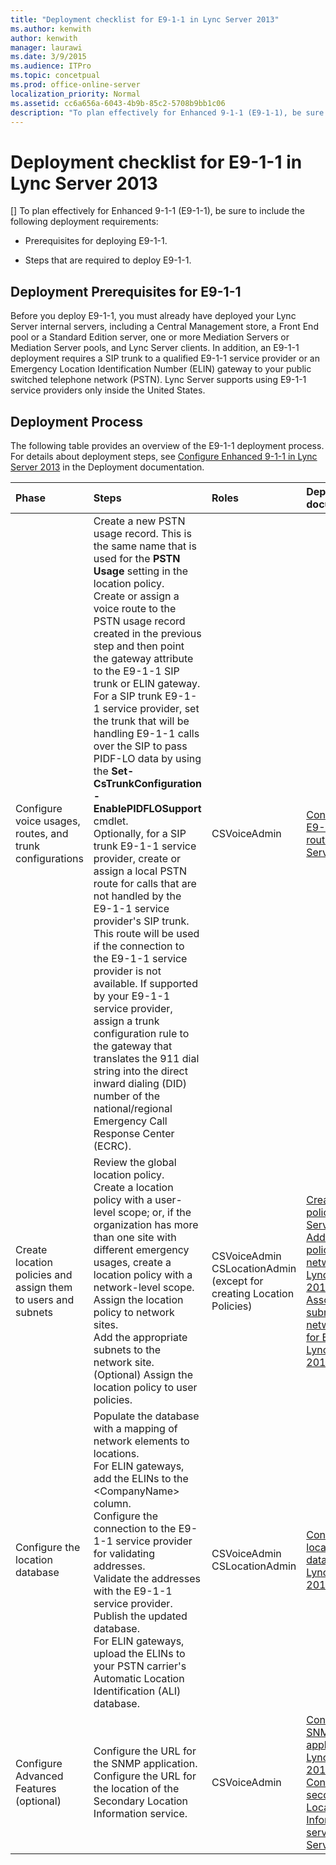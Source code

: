 ```yaml
---
title: "Deployment checklist for E9-1-1 in Lync Server 2013"
ms.author: kenwith
author: kenwith
manager: laurawi
ms.date: 3/9/2015
ms.audience: ITPro
ms.topic: concetpual
ms.prod: office-online-server
localization_priority: Normal
ms.assetid: cc6a656a-6043-4b9b-85c2-5708b9bb1c06
description: "To plan effectively for Enhanced 9-1-1 (E9-1-1), be sure to include the following deployment requirements:"
---
```


# Deployment checklist for E9-1-1 in Lync Server 2013
[]
To plan effectively for Enhanced 9-1-1 (E9-1-1), be sure to include the following deployment requirements:
  
- Prerequisites for deploying E9-1-1.
    
- Steps that are required to deploy E9-1-1.
    
## Deployment Prerequisites for E9-1-1

Before you deploy E9-1-1, you must already have deployed your Lync Server internal servers, including a Central Management store, a Front End pool or a Standard Edition server, one or more Mediation Servers or Mediation Server pools, and Lync Server clients. In addition, an E9-1-1 deployment requires a SIP trunk to a qualified E9-1-1 service provider or an Emergency Location Identification Number (ELIN) gateway to your public switched telephone network (PSTN). Lync Server supports using E9-1-1 service providers only inside the United States.
  
## Deployment Process

The following table provides an overview of the E9-1-1 deployment process. For details about deployment steps, see [Configure Enhanced 9-1-1 in Lync Server 2013](configure-enhanced-9-1-1.md) in the Deployment documentation. 
  
|**Phase**|**Steps**|**Roles**|**Deployment documentation**|
|:-----|:-----|:-----|:-----|
|Configure voice usages, routes, and trunk configurations  <br/> | Create a new PSTN usage record. This is the same name that is used for the **PSTN Usage** setting in the location policy.  <br/>  Create or assign a voice route to the PSTN usage record created in the previous step and then point the gateway attribute to the E9-1-1 SIP trunk or ELIN gateway.  <br/>  For a SIP trunk E9-1-1 service provider, set the trunk that will be handling E9-1-1 calls over the SIP to pass PIDF-LO data by using the **Set-CsTrunkConfiguration -EnablePIDFLOSupport** cmdlet.  <br/>  Optionally, for a SIP trunk E9-1-1 service provider, create or assign a local PSTN route for calls that are not handled by the E9-1-1 service provider's SIP trunk. This route will be used if the connection to the E9-1-1 service provider is not available. If supported by your E9-1-1 service provider, assign a trunk configuration rule to the gateway that translates the 911 dial string into the direct inward dialing (DID) number of the national/regional Emergency Call Response Center (ECRC).  <br/> |CSVoiceAdmin  <br/> |[Configure an E9-1-1 voice route in Lync Server 2013](configure-an-e9-1-1-voice-route.md) <br/> |
|Create location policies and assign them to users and subnets  <br/> | Review the global location policy.  <br/>  Create a location policy with a user-level scope; or, if the organization has more than one site with different emergency usages, create a location policy with a network-level scope.  <br/>  Assign the location policy to network sites.  <br/>  Add the appropriate subnets to the network site.  <br/>  (Optional) Assign the location policy to user policies.  <br/> |CSVoiceAdmin  <br/> CSLocationAdmin (except for creating Location Policies)  <br/> |[Create location policies in Lync Server 2013](create-location-policies.md) <br/> [Add a location policy to a network site in Lync Server 2013](add-a-location-policy-to-a-network-site.md) <br/> [Associate subnets with network sites for E9-1-1 in Lync Server 2013](associate-subnets-with-network-sites-for-e9-1-1.md) <br/> |
|Configure the location database  <br/> | Populate the database with a mapping of network elements to locations.  <br/>  For ELIN gateways, add the ELINs to the \<CompanyName\> column.  <br/>  Configure the connection to the E9-1-1 service provider for validating addresses.  <br/>  Validate the addresses with the E9-1-1 service provider.  <br/>  Publish the updated database.  <br/>  For ELIN gateways, upload the ELINs to your PSTN carrier's Automatic Location Identification (ALI) database.  <br/> |CSVoiceAdmin  <br/> CSLocationAdmin  <br/> |[Configure the location database in Lync Server 2013](configure-the-location-database.md) <br/> |
|Configure Advanced Features (optional)  <br/> | Configure the URL for the SNMP application.  <br/>  Configure the URL for the location of the Secondary Location Information service.  <br/> |CSVoiceAdmin  <br/> |[Configure an SNMP application in Lync Server 2013](configure-an-snmp-application.md) <br/> [Configure a secondary Location Information service in Lync Server 2013](configure-a-secondary-location-information-service.md) <br/> |
   

